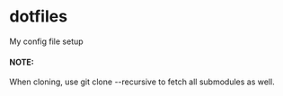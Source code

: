 dotfiles
========

My config file setup

#### NOTE:
When cloning, use
	git clone --recursive
to fetch all submodules as well.
